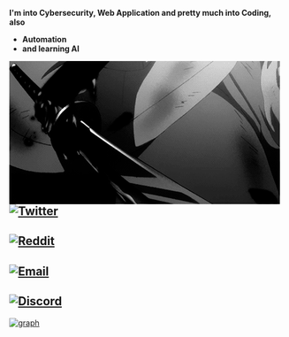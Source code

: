 **I'm into Cybersecurity, Web Application and pretty much into Coding, also**
- **Automation** 
- **and learning AI**

<img align="left" src="mysword.gif" style="top:20%; right:20%">

## [![Twitter](https://img.shields.io/twitter/url?label=myselfsilver&style=social&url=https%3A%2F%2Ftwitter.com%2Fmyselfsilver)](https://twitter.com/myselfsilver)

## [![Reddit](https://img.shields.io/reddit/user-karma/combined/No_Procedure_2955?label=No_Procedure_2955&style=social)](https://www.reddit.com/user/No_Procedure_2955)

## [![Email](https://img.shields.io/badge/-stormtr56976211%40gmail.com-white)](mailto:stormtr56976211@gmail.com)

## [![Discord](https://img.shields.io/badge/Join-thecodingden-black)](https://discord.gg/code)




[![graph](https://activity-graph.herokuapp.com/graph?username=sudozyx&theme=react-dark)](https://github.com/sudozyx)




